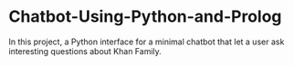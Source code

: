 # Chatbot-Using-Python-and-Prolog
In this project, a Python interface for a minimal chatbot that let a user ask interesting questions about Khan Family.

